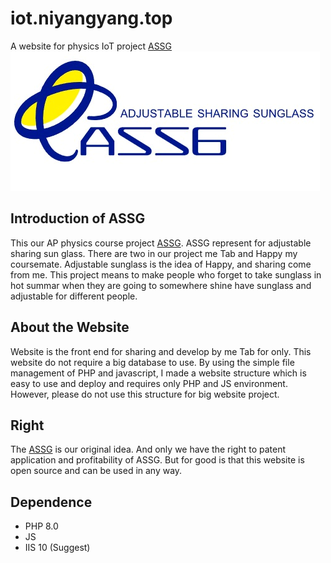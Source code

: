 # iot.niyangyang.top
A website for physics IoT project [ASSG](http://iot.niyayang.top/index.html)
![ASSG LOGO](https://github.com/TabNahida/iot.niyangyang.top/blob/main/Sharing%20Sunglasses/image/Logo.png)

## Introduction of ASSG

This our AP physics course project [ASSG](http://iot.niyayang.top/index.html).
ASSG represent for adjustable sharing sun glass.
There are two in our project me Tab and Happy my coursemate.
Adjustable sunglass is the idea of Happy, and sharing come from me.
This project means to make people who forget to take sunglass in hot summar when they are going to somewhere shine have sunglass and adjustable for different people.

## About the Website

Website is the front end for sharing and develop by me Tab for only.
This website do not require a big database to use.
By using the simple file management of PHP and javascript, I made a website structure which is easy to use and deploy and requires only PHP and JS environment.
However, please do not use this structure for big website project.

## Right

The [ASSG](http://iot.niyayang.top/index.html) is our original idea. And only we have the right to patent application and profitability of ASSG.
But for good is that this website is open source and can be used in any way.

## Dependence
- PHP 8.0
- JS
- IIS 10 (Suggest)
